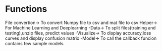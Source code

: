 # Functions
File convertion-> To convert Numpy file to csv and mat file to csv
Helper-> For Machine Learning and Deeplearning
  -Data-> To split files(training and testing),unzip files, predict values
  -Visualize-> To display accuracy,loss curves and display confusion matrix
  -Model-> To call the callback funcion contains few sample models
